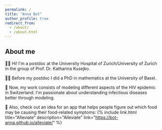 ```yaml
---
permalink: /
title: "Anna Bot"
author_profile: true
redirect_from: 
  - /about/
  - /about.html
---
```


## About me

👩‍💻 Hi! I'm a postdoc at the University Hospital of Zurich/University of Zurich in the group of Prof. Dr. Katharina Kusejko.

👩‍🎓 Before my postdoc I did a PhD in mathematics at the University of Basel.

🧬 Now, my work consists of modeling different aspects of the HIV epidemic in Switzerland. I'm passionate about understanding infectious diseases better through modeling.

🚀 Also, check out an idea for an app that helps people figure out which food may be causing their food-related symptoms: {% include link.html
  title="Alleviate"
  description="Alleviate"
  link="https://bot-anna.github.io/alleviate/"
%}